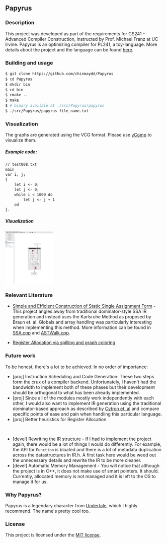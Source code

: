 Papyrus
-------

### Description

This project was developed as part of the requirements for CS241 - Advanced Compiler Construction, instructed by Prof. Michael Franz at UC Irvine. Papyrus is an optimizing compiler for PL241, a toy-language. More details about the project and the language can be found [here](https://github.com/chinmaydd/Papyrus/tree/master/utils).

### Building and usage

```sh
$ git clone https://github.com/chinmaydd/Papyrus
$ cd Papyrus
$ mkdir bin
$ cd bin
$ cmake ..
$ make
$ # binary availale at ./src/Papyrus/papyrus
$ ./src/Papyrus/papyrus file_name.txt
```

### Visualization

The graphs are generated using the VCG format. Please use [yComp](https://pp.ipd.kit.edu/firm/yComp.html) to visualize them.

##### Example code:

```
// test008.txt
main
var i, j;
{
    let i <- 0;
    let j <- 0;
    while i < 1000 do
        let j <- j + 1
    od
}.
```

##### Visualization

<img src="./utils/viz.png" width="30%" height="30%"/>

### Relevant Literature

- [Simple and Efficient Construction of Static Single Assignment Form](https://link.springer.com/chapter/10.1007/978-3-642-37051-9_6) - This project angles away from traditional dominator-style SSA IR generation and instead uses the Karlsruhe Method as proposed by Braun et. al. Globals and array handling was particularly interesting when implementing this method. More information can be found in [SSA.cpp](https://github.com/chinmaydd/Papyrus/blob/master/src/IR/SSA.cpp) and [ASTWalk.cpp](https://github.com/chinmaydd/Papyrus/blob/master/src/IR/ASTWalk.cpp).

- [Register Allocation via spilling and graph coloring](https://cs.gmu.edu/~white/CS640/p98-chaitin.pdf)

### Future work

To be honest, there's a lot to be achieved. In no order of importance:

- [proj] Instruction Scheduling and Code Generation: These two steps form the crux of a compiler backend. Unfortunately, I haven't had the bandwidth to implement both of these phases but their development should be orthogonal to what has been already implemented.
- [proj] Since all of the modules mostly work independently with each other, I would also want to implement IR generation using the traditional dominator-based approach as described by [Cytron et. al](https://c9x.me/compile/bib/ssa.pdf) and compare specific points of ease and pain when handling this particular language.
- [proj] Better heuristics for Register Allocation
<br />  

- [devel] Rewriting the IR structure - If I had to implement the project again, there would be a lot of things I would do differently. For example, the API for `Function` is bloated and there is a lot of metadata duplication across the datastructures in IR.h. A first task here would be weed out the unnecessary details and rewrite the IR to be more cleaner.
- [devel] Automatic Memory Management - You will notice that although the project is in C++, it does not make use of smart pointers. It should. Currently, allocated memory is not managed and it is left to the OS to manage it for us.

### Why Papyrus?

Papyrus is a legendary character from [Undertale](https://undertale.com/), which I highly recommend. The name's pretty cool too.

### License

This project is licensed under the [MIT license](https://github.com/chinmaydd/Papyrus/blob/master/LICENSE).
